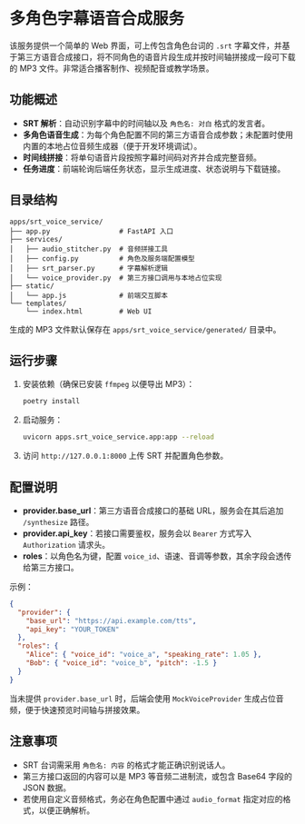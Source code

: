 # 多角色字幕语音合成服务

该服务提供一个简单的 Web 界面，可上传包含角色台词的 `.srt` 字幕文件，并基于第三方语音合成接口，将不同角色的语音片段生成并按时间轴拼接成一段可下载的 MP3 文件。非常适合播客制作、视频配音或教学场景。

## 功能概述

- **SRT 解析**：自动识别字幕中的时间轴以及 `角色名: 对白` 格式的发言者。
- **多角色语音生成**：为每个角色配置不同的第三方语音合成参数；未配置时使用内置的本地占位音频生成器（便于开发环境调试）。
- **时间线拼接**：将单句语音片段按照字幕时间码对齐并合成完整音频。
- **任务进度**：前端轮询后端任务状态，显示生成进度、状态说明与下载链接。

## 目录结构

```text
apps/srt_voice_service/
├── app.py                 # FastAPI 入口
├── services/
│   ├── audio_stitcher.py  # 音频拼接工具
│   ├── config.py          # 角色及服务端配置模型
│   ├── srt_parser.py      # 字幕解析逻辑
│   └── voice_provider.py  # 第三方接口调用与本地占位实现
├── static/
│   └── app.js             # 前端交互脚本
└── templates/
    └── index.html         # Web UI
```

生成的 MP3 文件默认保存在 `apps/srt_voice_service/generated/` 目录中。

## 运行步骤

1. 安装依赖（确保已安装 `ffmpeg` 以便导出 MP3）：

   ```bash
   poetry install
   ```

2. 启动服务：

   ```bash
   uvicorn apps.srt_voice_service.app:app --reload
   ```

3. 访问 `http://127.0.0.1:8000` 上传 SRT 并配置角色参数。

## 配置说明

- **provider.base_url**：第三方语音合成接口的基础 URL，服务会在其后追加 `/synthesize` 路径。
- **provider.api_key**：若接口需要鉴权，服务会以 `Bearer` 方式写入 `Authorization` 请求头。
- **roles**：以角色名为键，配置 `voice_id`、语速、音调等参数，其余字段会透传给第三方接口。

示例：

```json
{
  "provider": {
    "base_url": "https://api.example.com/tts",
    "api_key": "YOUR_TOKEN"
  },
  "roles": {
    "Alice": { "voice_id": "voice_a", "speaking_rate": 1.05 },
    "Bob": { "voice_id": "voice_b", "pitch": -1.5 }
  }
}
```

当未提供 `provider.base_url` 时，后端会使用 `MockVoiceProvider` 生成占位音频，便于快速预览时间轴与拼接效果。

## 注意事项

- SRT 台词需采用 `角色名: 内容` 的格式才能正确识别说话人。
- 第三方接口返回的内容可以是 MP3 等音频二进制流，或包含 Base64 字段的 JSON 数据。
- 若使用自定义音频格式，务必在角色配置中通过 `audio_format` 指定对应的格式，以便正确解析。


